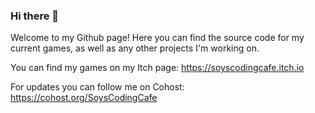 ### Hi there 👋

Welcome to my Github page! Here you can find the source code for my current games, as well as any other projects I'm working on.

You can find my games on my Itch page: https://soyscodingcafe.itch.io

For updates you can follow me on Cohost: https://cohost.org/SoysCodingCafe
